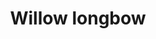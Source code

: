 ---
layout: item
title: Willow longbow
item-id: 847
datatable: true
id: 847
name: "Willow longbow"
members: false
lowalch: 128
highalch: 192
examine: "A nice sturdy bow made out of willow."
monsters:
  - id: 4096
    name: "Archer"
    members: true
    combat_level: 42
    wiki_url: "https://oldschool.runescape.wiki/w/Archer_(Burthorpe)"
    drops:
      - quantity: "1"
        rarity: 0.03125
    image: ""
  - id: 7420
    name: "Zamorak ranger"
    members: true
    combat_level: 81
    wiki_url: "https://oldschool.runescape.wiki/w/Zamorak_ranger#Level_81"
    drops:
      - quantity: "1"
        rarity: 0.02
    image: "https://oldschool.runescape.wiki/images/9/98/Zamorak_ranger_%28level_82%29.png?43f34"
  - id: 7421
    name: "Zamorak ranger"
    members: true
    combat_level: 82
    wiki_url: "https://oldschool.runescape.wiki/w/Zamorak_ranger#Level_82"
    drops:
      - quantity: "1"
        rarity: 0.02
    image: "https://oldschool.runescape.wiki/images/9/98/Zamorak_ranger_%28level_82%29.png?43f34"
---